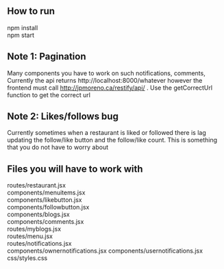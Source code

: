 ## How to run 
npm install  
npm start  

## Note 1: Pagination

Many components you have to work on such notifications, comments, Currently the api returns http://localhost:8000/whatever however the frontend must call http://jpmoreno.ca/restify/api/ . Use the getCorrectUrl function to get the correct url


## Note 2: Likes/follows bug

Currently sometimes when a restaurant is liked or followed there is lag updating the follow/like button and the follow/like count. This is something that you do not have to worry about


## Files you will have to work with

routes/restaurant.jsx   
components/menuitems.jsx    
components/likebutton.jsx    
components/followbutton.jsx   
components/blogs.jsx   
components/comments.jsx   
routes/myblogs.jsx    
routes/menu.jsx    
routes/notifications.jsx    
components/ownernotifications.jsx
components/usernotifications.jsx
css/styles.css
